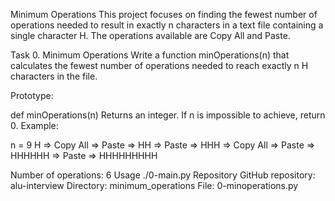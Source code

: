 Minimum Operations
This project focuses on finding the fewest number of operations needed to result in exactly n characters in a text file containing a single character H. The operations available are Copy All and Paste.

Task
0. Minimum Operations
Write a function minOperations(n) that calculates the fewest number of operations needed to reach exactly n H characters in the file.

Prototype:

def minOperations(n)
Returns an integer.
If n is impossible to achieve, return 0.
Example:

n = 9
H => Copy All => Paste => HH => Paste => HHH => Copy All => Paste => HHHHHH => Paste => HHHHHHHHH

Number of operations: 6
Usage
./0-main.py
Repository
GitHub repository: alu-interview
Directory: minimum_operations
File: 0-minoperations.py
